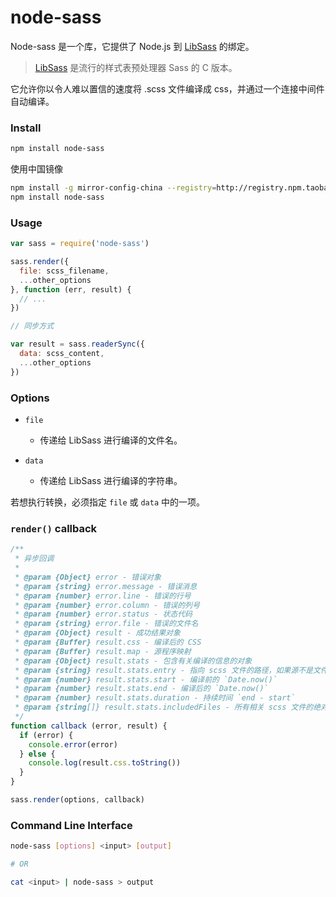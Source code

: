 # node-sass

Node-sass 是一个库，它提供了 Node.js 到 [LibSass] 的绑定。

> [LibSass] 是流行的样式表预处理器 Sass 的 C 版本。

[LibSass]: <https://github.com/sass/libsass>

它允许你以令人难以置信的速度将 .scss 文件编译成 css，并通过一个连接中间件自动编译。

### Install

```sh
npm install node-sass
```

使用中国镜像

```sh
npm install -g mirror-config-china --registry=http://registry.npm.taobao.org
npm install node-sass
```

### Usage

```js
var sass = require('node-sass')

sass.render({
  file: scss_filename,
  ...other_options
}, function (err, result) {
  // ...
})

// 同步方式

var result = sass.readerSync({
  data: scss_content,
  ...other_options
})
```

### Options

- `file`

  - 传递给 LibSass 进行编译的文件名。

- `data`

  - 传递给 LibSass 进行编译的字符串。

若想执行转换，必须指定 `file` 或 `data` 中的一项。



### `render()` callback

```js
/**
 * 异步回调
 * 
 * @param {Object} error - 错误对象
 * @param {string} error.message - 错误消息
 * @param {number} error.line - 错误的行号
 * @param {number} error.column - 错误的列号
 * @param {number} error.status - 状态代码
 * @param {string} error.file - 错误的文件名
 * @param {Object} result - 成功结果对象
 * @param {Buffer} result.css - 编译后的 CSS
 * @param {Buffer} result.map - 源程序映射
 * @param {Object} result.stats - 包含有关编译的信息的对象
 * @param {string} result.stats.entry - 指向 scss 文件的路径，如果源不是文件，则为 `data`
 * @param {number} result.stats.start - 编译前的 `Date.now()`
 * @param {number} result.stats.end - 编译后的 `Date.now()`
 * @param {number} result.stats.duration - 持续时间 `end - start`
 * @param {string[]} result.stats.includedFiles - 所有相关 scss 文件的绝对路径，没有特定的顺序
 */
function callback (error, result) {
  if (error) {
    console.error(error)
  } else {
    console.log(result.css.toString())
  }
}

sass.render(options, callback)
```

### Command Line Interface

```sh
node-sass [options] <input> [output]

# OR

cat <input> | node-sass > output
```
